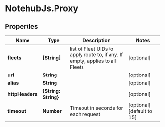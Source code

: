 # NotehubJs.Proxy

## Properties

Name | Type | Description | Notes
------------ | ------------- | ------------- | -------------
**fleets** | **[String]** | list of Fleet UIDs to apply route to, if any.  If empty, applies to all Fleets | [optional] 
**url** | **String** |  | [optional] 
**alias** | **String** |  | [optional] 
**httpHeaders** | **{String: String}** |  | [optional] 
**timeout** | **Number** | Timeout in seconds for each request | [optional] [default to 15]


